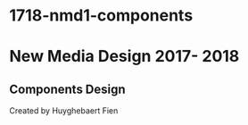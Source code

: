# 1718-nmd1-components
 # New Media Design 2017- 2018
 ## Components Design
 Created by Huyghebaert Fien
